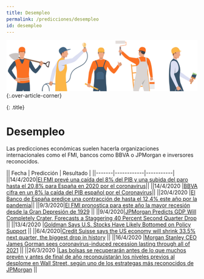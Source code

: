 ```yaml
---
title: Desempleo
permalink: /predicciones/desempleo
id: desempleo
---
```


![People COVID](/assets/images/desempleo.png){:.over-article-corner}

{: .title}
# Desempleo

Las predicciones económicas suelen hacerla organizaciones internacionales como el FMI, bancos como BBVA o JPMorgan e inversores reconocidos.

|| Fecha | Predicción | Resultado |
||-------|------------|-----------|
||14/4/2020|[El FMI prevé una caída del 8% del PIB y una subida del paro hasta el 20,8% para España en 2020 por el coronavirus](https://www.eldiario.es/economia/FMI-PIB-subida-Espana-coronavirus_0_1016648467.html)||
||14/4/2020 |[BBVA cifra en un 8% la caída del PIB español por el Coronavirus](https://www.reasonwhy.es/actualidad/bbva-impacto-economia-espanola-pib-coronavirus)||
||20/4/2020 |[El Banco de España predice una contracción de hasta el 12,4% este año por la pandemia](https://www.infobae.com/america/agencias/2020/04/20/el-banco-de-espana-predice-una-contraccion-de-hasta-el-124-este-ano-por-la-pandemia/)||
||9/3/2020|[El FMI pronostica para este año la mayor recesión desde la Gran Depresión de 1929](https://elpais.com/economia/2020-04-09/el-fmi-preve-que-la-pandemia-provocara-el-mayor-impacto-en-la-economia-desde-la-gran-depresion.html) ||
||9/4/2020|[JPMorgan Predicts GDP Will Completely Crater, Forecasts a Staggering 40 Percent Second Quarter Drop](https://www.mediaite.com/news/jpmorgan-predicts-gdp-will-completely-crater-forecasts-a-staggering-40-percent-second-quarter-drop/) ||
||13/4/2020 |[Goldman Says U.S. Stocks Have Likely Bottomed on Policy Support](https://www.bloomberg.com/news/articles/2020-04-13/goldman-says-u-s-stocks-have-likely-bottomed-on-policy-support) ||
||6/4/2020|[Credit Suisse says the US economy will shrink 33.5% next quarter, the biggest drop in history](https://www.businessinsider.com/us-economy-shrink-record-second-quarter-recession-coronavirus-credit-suisse-2020-4?IR=T) ||
||16/4/2020 |[Morgan Stanley CEO James Gorman sees coronavirus-induced recession lasting through all of 2021](https://www.cnbc.com/2020/04/16/morgan-stanley-ceo-gorman-says-coronavirus-recession-may-last-until-2021.html) ||
||26/3/2020 |[Las bolsas se recuperarán antes de lo que muchos prevén y antes de final de año reconquistarán los niveles previos al desplome en Wall Street, según uno de los estrategas más reconocidos de JPMorgan](https://www.businessinsider.es/bolsas-van-recuperar-antes-muchos-preven-608467) ||